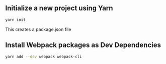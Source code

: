 ## Initialize a new project using Yarn

```bash
yarn init
```

This creates a package.json file

## Install Webpack packages as Dev Dependencies

```bash
yarn add --dev webpack webpack-cli
```
